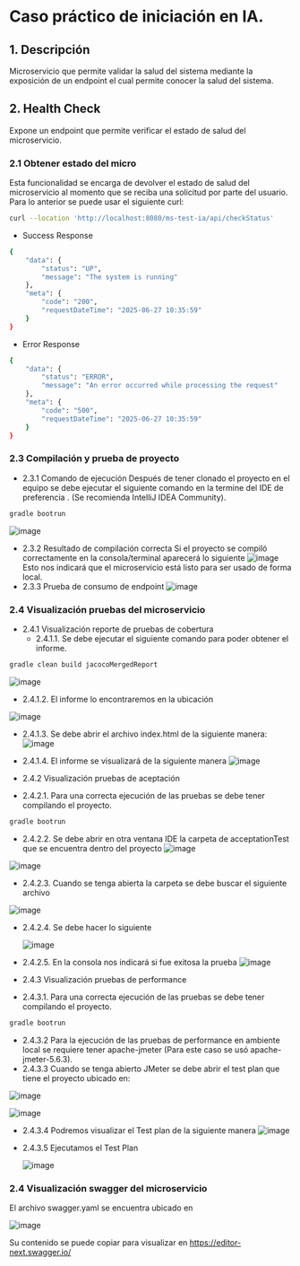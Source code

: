 
# Caso práctico de iniciación en IA. 

## 1. Descripción
Microservicio que permite validar la salud del sistema mediante la exposición de un endpoint el cual permite conocer la salud del sistema.

## 2. Health Check
Expone un endpoint que permite verificar el estado de salud del microservicio.

### 2.1 Obtener estado del micro
Esta funcionalidad se encarga de devolver el estado de salud del microservicio al momento que se reciba una solicitud por parte del usuario.
Para lo anterior se puede usar el siguiente curl:

```bash
curl --location 'http://localhost:8080/ms-test-ia/api/checkStatus'
````
* Success Response
```bash
{
    "data": {
        "status": "UP",
        "message": "The system is running"
    },
    "meta": {
        "code": "200",
        "requestDateTime": "2025-06-27 10:35:59"
    }
}
````

* Error Response
```bash
{
    "data": {
        "status": "ERROR",
        "message": "An error occurred while processing the request"
    },
    "meta": {
        "code": "500",
        "requestDateTime": "2025-06-27 10:35:59"
    }
}
````
### 2.3 Compilación y prueba de proyecto
* 2.3.1 Comando de ejecución
Después de tener clonado el proyecto en el equipo se debe ejecutar el siguiente comando en la termine del IDE de preferencia . (Se recomienda IntelliJ IDEA Community).
```bash
gradle bootrun
````
 ![image](https://github.com/user-attachments/assets/7397c9db-e9bc-4880-974c-955e9f089ec1)
 * 2.3.2 Resultado de compilación correcta
Si el proyecto se compiló correctamente en la consola/terminal aparecerá lo siguiente
![image](https://github.com/user-attachments/assets/23447932-ea3c-4999-a7fa-392fbd939665)
Esto nos indicará que el microservicio está listo para ser usado de forma local.
* 2.3.3 Prueba de consumo de endpoint
  ![image](https://github.com/user-attachments/assets/5b671238-9abe-48b8-9571-524304d3d7ee)
### 2.4 Visualización pruebas del microservicio
* 2.4.1 Visualización reporte de pruebas de cobertura
  * 2.4.1.1. Se debe ejecutar el siguiente comando para poder obtener el informe.
```bash
gradle clean build jacocoMergedReport
````

![image](https://github.com/user-attachments/assets/d4279b58-7ed3-4145-8702-eec2a37492d2)
* 2.4.1.2. El informe lo encontraremos en la ubicación <br>

![image](https://github.com/user-attachments/assets/c1c011a4-9632-41a5-8030-254dd21f9593)
* 2.4.1.3. Se debe abrir el archivo index.html de la siguiente manera:
![image](https://github.com/user-attachments/assets/9f72dd9e-1f46-4144-b064-3b037db0c1ba)
* 2.4.1.4. El informe se visualizará de la siguiente manera
![image](https://github.com/user-attachments/assets/ed404b4d-d9db-4014-a130-9ba5b3abf0f2)

* 2.4.2 Visualización pruebas de aceptación
* 2.4.2.1. Para una correcta ejecución de las pruebas se debe tener compilando el proyecto.
```bash
gradle bootrun
````
* 2.4.2.2. Se debe abrir en otra ventana IDE la carpeta de acceptationTest que se encuentra dentro del proyecto
![image](https://github.com/user-attachments/assets/d7adf547-61dd-41ef-be9d-b9493ec58832)
                                                                                                        
![image](https://github.com/user-attachments/assets/9415fd7e-65f4-4970-b0d4-332303469f90)
* 2.4.2.3. Cuando se tenga abierta la carpeta se debe buscar el siguiente archivo


   
![image](https://github.com/user-attachments/assets/2007344d-f64f-4174-bb00-d2941ec5be4d)
* 2.4.2.4. Se debe hacer lo siguiente
 

  ![image](https://github.com/user-attachments/assets/8aaf5e4d-aca7-4193-b7c6-329f6bfa7b03)
* 2.4.2.5. En la consola nos indicará si fue exitosa la prueba
  ![image](https://github.com/user-attachments/assets/2e311d5a-6419-4641-973e-9626fb3dcf8e)

* 2.4.3 Visualización pruebas de performance
* 2.4.3.1. Para una correcta ejecución de las pruebas se debe tener compilando el proyecto.
```bash
gradle bootrun
````
* 2.4.3.2 Para la ejecución de las pruebas de performance en ambiente local se requiere tener apache-jmeter (Para este caso se usó apache-jmeter-5.6.3).
* 2.4.3.3 Cuando se tenga abierto JMeter se debe abrir el test plan que tiene el proyecto ubicado en:


![image](https://github.com/user-attachments/assets/50957361-1c18-4008-bf22-dc2cbd0639be)


![image](https://github.com/user-attachments/assets/d88fd678-f9a6-481f-a48c-3e179fc334ca)

* 2.4.3.4 Podremos visualizar el Test plan de la siguiente manera
  ![image](https://github.com/user-attachments/assets/ce0ef315-6785-46ae-9d62-4b1aa9425445)

* 2.4.3.5 Ejecutamos el Test Plan
  
  ![image](https://github.com/user-attachments/assets/6fdb738d-4b8e-4f02-8929-775dfb243e26)

### 2.4 Visualización swagger del microservicio
El archivo swagger.yaml se encuentra ubicado en 

![image](https://github.com/user-attachments/assets/e9a23f76-b6f1-4ac6-859b-3f0668c96b67)

Su contenido se puede copiar para visualizar en 
https://editor-next.swagger.io/ 

















    
  
